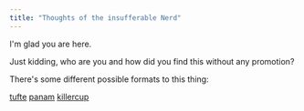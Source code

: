 ```yaml
---
title: "Thoughts of the insufferable Nerd"
---
```


I'm glad you are here.

Just kidding, who are you and how did you find this without any promotion?

There's some different possible formats to this thing:

[tufte](./tufte/example.html)
[panam](./panam/example.html)
[killercup](./killercup/example.html)

